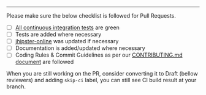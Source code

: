 <!--
PR description.
-->

---

Please make sure the below checklist is followed for Pull Requests.

- [ ] [All continuous integration tests](https://github.com/jhipster/generator-jhipster/actions) are green
- [ ] Tests are added where necessary
- [ ] [jhipster-online](https://github.com/jhipster/jhipster-online) was updated if necessary
- [ ] Documentation is added/updated where necessary
- [ ] Coding Rules & Commit Guidelines as per our [CONTRIBUTING.md document](https://github.com/jhipster/generator-jhipster/blob/main/CONTRIBUTING.md) are followed

When you are still working on the PR, consider converting it to Draft (bellow reviewers) and adding `skip-ci` label, you can still see CI build result at your branch.

<!--
Please also reference the issue number in a commit message to [automatically close the related GitHub issue](https://help.github.com/articles/closing-issues-via-commit-messages/)

Note: It is also possible to add `[skip ci]` or `[ci skip]` to your commit message to skip continuous integration tests
-->
